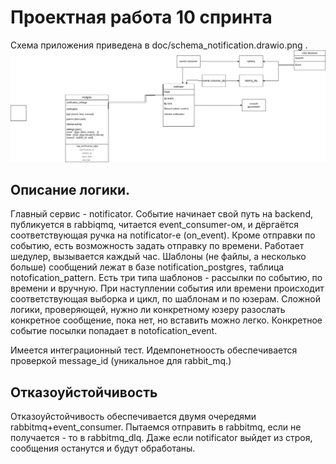 # Проектная работа 10 спринта


Схема приложения приведена в doc/schema_notification.drawio.png .
![Scheme](doc/schema_notification.drawio.png)

## Описание логики. 
Главный сервис - notificator. 
Событие начинает свой путь на backend, публикуется в rabbiqmq, читается event_consumer-ом, 
и дёргаётся соответствующая ручка на notificator-е (on_event).
Кроме отправки по событию, есть возможность задать отправку по времени. Работает шедулер, вызывается каждый час. 
Шаблоны (не файлы, а несколько больше) сообщений лежат в базе notification_postgres, 
таблица notofication_pattern.
Есть три типа шаблонов - рассылки по событию, по времени и вручную. 
При наступлении события или времени происходит соответствующая выборка и цикл, по шаблонам
и по юзерам. Сложной логики, проверяющей, нужно ли конкретному юзеру разослать конкретное
сообщение, пока нет, но вставить можно легко. 
Конкретное событие посылки попадает в notofication_event. 

Имеется интеграционный тест. 
Идемпонетноость обеспечивается проверкой message_id (уникальное для rabbit_mq.)

## Отказоуйстойчивость
Отказоуйстойчивость обеспечивается двумя очередями rabbitmq+event_consumer. 
Пытаемся отправить в rabbitmq, если не получается - то в rabbitmq_dlq. 
Даже если notificator выйдет из строя, сообщения останутся и будут обработаны. 
